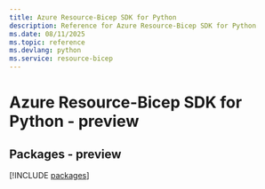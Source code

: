 ```yaml
---
title: Azure Resource-Bicep SDK for Python
description: Reference for Azure Resource-Bicep SDK for Python
ms.date: 08/11/2025
ms.topic: reference
ms.devlang: python
ms.service: resource-bicep
---
```

# Azure Resource-Bicep SDK for Python - preview
## Packages - preview
[!INCLUDE [packages](resource-bicep-index.md)]